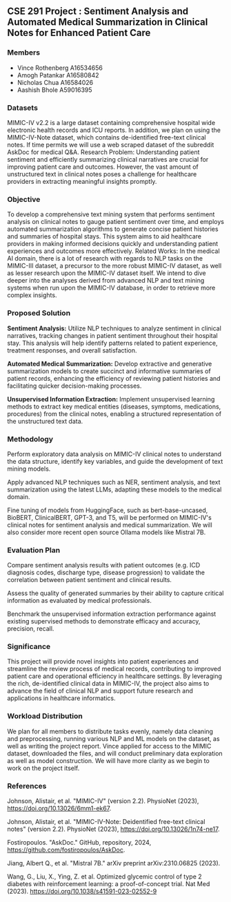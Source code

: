 ## CSE 291 Project : Sentiment Analysis and Automated Medical Summarization in Clinical Notes for Enhanced Patient Care

### Members 
- Vince Rothenberg A16534656
- Amogh Patankar A16580842
- Nicholas Chua A16584026
- Aashish Bhole A59016395
  
### Datasets
MIMIC-IV v2.2 is a large dataset containing comprehensive hospital wide electronic health records and ICU reports. In addition, we plan on using the MIMIC-IV-Note dataset, which contains de-identified free-text clinical notes. If time permits we will use a web scraped dataset of the subreddit AskDoc for medical Q&A. 
Research Problem: Understanding patient sentiment and efficiently summarizing clinical narratives are crucial for improving patient care and outcomes. However, the vast amount of unstructured text in clinical notes poses a challenge for healthcare providers in extracting meaningful insights promptly.

### Objective
To develop a comprehensive text mining system that performs sentiment analysis on clinical notes to gauge patient sentiment over time, and employs automated summarization algorithms to generate concise patient histories and summaries of hospital stays. This system aims to aid healthcare providers in making informed decisions quickly and understanding patient experiences and outcomes more effectively.
Related Works: In the medical AI domain, there is a lot of research with regards to NLP tasks on the MIMIC-III dataset, a precursor to the more robust MIMIC-IV dataset, as well as lesser research upon the MIMIC-IV dataset itself. We intend to dive deeper into the analyses derived from advanced NLP and text mining systems when run upon the MIMIC-IV database, in order to retrieve more complex insights. 

### Proposed Solution

**Sentiment Analysis:** Utilize NLP techniques to analyze sentiment in clinical narratives, tracking changes in patient sentiment throughout their hospital stay. This analysis will help identify patterns related to patient experience, treatment responses, and overall satisfaction.

**Automated Medical Summarization:** Develop extractive and generative summarization models to create succinct and informative summaries of patient records, enhancing the efficiency of reviewing patient histories and facilitating quicker decision-making processes.

**Unsupervised Information Extraction:** Implement unsupervised learning methods to extract key medical entities (diseases, symptoms, medications, procedures) from the clinical notes, enabling a structured representation of the unstructured text data.

### Methodology
Perform exploratory data analysis on MIMIC-IV clinical notes to understand the data structure, identify key variables, and guide the development of text mining models.

Apply advanced NLP techniques such as NER, sentiment analysis, and text summarization using the latest LLMs, adapting these models to the medical domain.

Fine tuning of models from HuggingFace, such as bert-base-uncased, BioBERT, ClinicalBERT, GPT-3, and T5, will be performed on MIMIC-IV's clinical notes for sentiment analysis and medical summarization. We will also consider more recent open source Ollama models like Mistral 7B.

### Evaluation Plan

Compare sentiment analysis results with patient outcomes (e.g. ICD diagnosis codes, discharge type, disease progression) to validate the correlation between patient sentiment and clinical results.

Assess the quality of generated summaries by their ability to capture critical information as evaluated by medical professionals. 

Benchmark the unsupervised information extraction performance against existing supervised methods to demonstrate efficacy and accuracy, precision, recall.

### Significance
This project will provide novel insights into patient experiences and streamline the review process of medical records, contributing to improved patient care and operational efficiency in healthcare settings. By leveraging the rich, de-identified clinical data in MIMIC-IV, the project also aims to advance the field of clinical NLP and support future research and applications in healthcare informatics.

### Workload Distribution

We plan for all members to distribute tasks evenly, namely data cleaning and preprocessing, running various NLP and ML models on the dataset, as well as writing the project report. Vince applied for access to the MIMIC dataset, downloaded the files, and will conduct preliminary data exploration as well as model construction. We will have more clarity as we begin to work on the project itself. 


### References

Johnson, Alistair, et al. "MIMIC-IV" (version 2.2). PhysioNet (2023), https://doi.org/10.13026/6mm1-ek67.

Johnson, Alistair, et al. "MIMIC-IV-Note: Deidentified free-text clinical notes" (version 2.2). PhysioNet (2023), https://doi.org/10.13026/1n74-ne17.

Fostiropoulos. "AskDoc." GitHub, repository, 2024, https://github.com/fostiropoulos/AskDoc.

Jiang, Albert Q., et al. "Mistral 7B." arXiv preprint arXiv:2310.06825 (2023).

Wang, G., Liu, X., Ying, Z. et al. Optimized glycemic control of type 2 diabetes with reinforcement learning: a proof-of-concept trial. Nat Med (2023). https://doi.org/10.1038/s41591-023-02552-9






